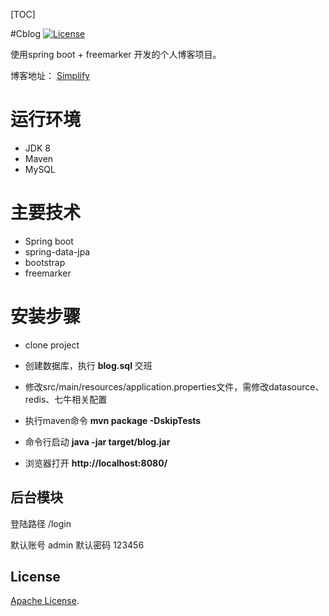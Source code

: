 [TOC]

#Cblog
 [![License](https://img.shields.io/badge/license-Apache%202-4EB1BA.svg)](https://www.apache.org/licenses/LICENSE-2.0.html)
 
使用spring boot + freemarker 开发的个人博客项目。

博客地址： [Simplify](https://zzitbar.com/)

# 运行环境
- JDK 8
- Maven
- MySQL

# 主要技术
- Spring boot
- spring-data-jpa
- bootstrap
- freemarker


  
# 安装步骤

* clone project

* 创建数据库，执行 **blog.sql** 交班

* 修改src/main/resources/application.properties文件，需修改datasource、redis、七牛相关配置

* 执行maven命令 **mvn package -DskipTests**

* 命令行启动 **java -jar target/blog.jar**

* 浏览器打开 **http://localhost:8080/** 

## 后台模块

登陆路径 /login

默认账号 admin
默认密码 123456

## License

[Apache License](http://www.apache.org/licenses/LICENSE-2.0).
